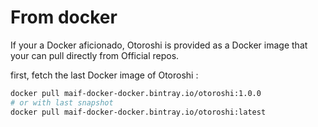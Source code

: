 # From docker

If your a Docker aficionado, Otoroshi is provided as a Docker image that your can pull directly from Official repos.

first, fetch the last Docker image of Otoroshi :

```sh
docker pull maif-docker-docker.bintray.io/otoroshi:1.0.0
# or with last snapshot
docker pull maif-docker-docker.bintray.io/otoroshi:latest
```